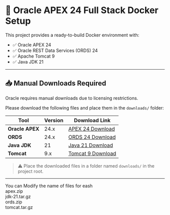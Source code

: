 # 🚀 Oracle APEX 24 Full Stack Docker Setup

This project provides a ready-to-build Docker environment with:

- ✅ Oracle APEX 24
- ✅ Oracle REST Data Services (ORDS) 24
- ✅ Apache Tomcat 9
- ✅ Java JDK 21

---

## 📥 Manual Downloads Required

Oracle requires manual downloads due to licensing restrictions.

Please download the following files and place them in the `downloads/` folder:

| Tool          | Version | Download Link |
|---------------|---------|---------------|
| **Oracle APEX** | 24.x   | [APEX 24 Download](https://www.oracle.com/tools/downloads/apex-downloads.html) |
| **ORDS**       | 24.x   | [ORDS 24 Download](https://www.oracle.com/database/technologies/appdev/rest-data-services-downloads.html) |
| **Java JDK**   | 21     | [Java 21 Download](https://www.oracle.com/java/technologies/javase/jdk21-archive-downloads.html) |
| **Tomcat**     | 9.x    | [Tomcat 9 Download](https://tomcat.apache.org/download-90.cgi) |

> ⚠️ Place the downloaded files in a folder named `downloads/` in the project root.

---

You can Modify the name of files for eash  <br>
apex.zip </br>
jdk-21.tar.gz  </br>
ords.zip  </br>
tomcat.tar.gz  </br>
